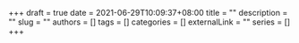 +++ 
draft = true
date = 2021-06-29T10:09:37+08:00
title = ""
description = ""
slug = ""
authors = []
tags = []
categories = []
externalLink = ""
series = []
+++
